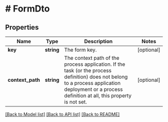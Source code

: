 # # FormDto

## Properties

Name | Type | Description | Notes
------------ | ------------- | ------------- | -------------
**key** | **string** | The form key. | [optional]
**context_path** | **string** | The context path of the process application. If the task (or the process definition) does not belong to a process application deployment or a process definition at all, this property is not set. | [optional]

[[Back to Model list]](../../README.md#models) [[Back to API list]](../../README.md#endpoints) [[Back to README]](../../README.md)
